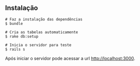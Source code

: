 ## Instalação

```
# Faz a instalação das dependências
$ bundle

# Cria as tabelas automaticamente
$ rake db:setup

# Inicia o servidor para teste
$ rails s
```
Após iniciar o servidor pode acessar a url [http://localhost:3000](http://localhost:3000).